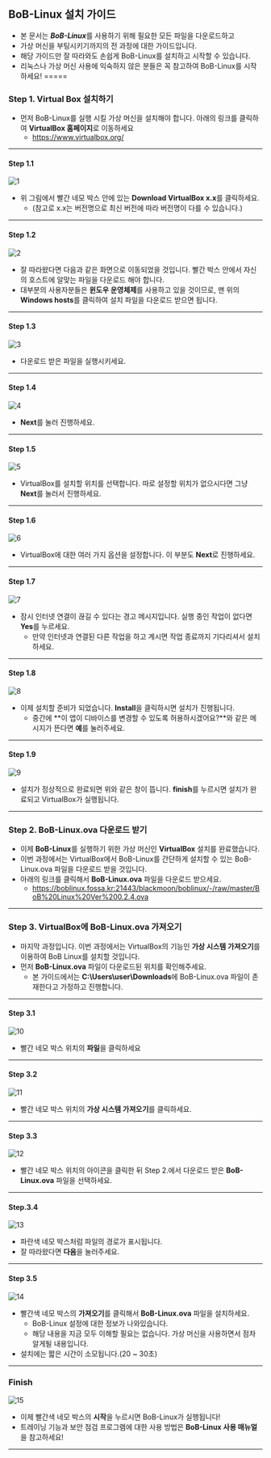 ## BoB-Linux 설치 가이드
- 본 문서는 ***BoB-Linux***를 사용하기 위해 필요한 모든 파일을 다운로드하고
- 가상 머신을 부팅시키기까지의 전 과정에 대한 가이드입니다.
- 해당 가이드만 잘 따라와도 손쉽게 BoB-Linux를 설치하고 시작할 수 있습니다.
- 리눅스나 가상 머신 사용에 익숙하지 않은 분들은 꼭 참고하여 BoB-Linux를 시작하세요!
=====
### Step 1. Virtual Box 설치하기
- 먼저 BoB-Linux를 실행 시킬 가상 머신을 설치해야 합니다. 아래의 링크를 클릭하여 **VirtualBox 홈페이지**로 이동하세요
  - https://www.virtualbox.org/
-----
#### Step 1.1
![1](https://user-images.githubusercontent.com/67176669/101727951-d1238b00-3af8-11eb-8e33-f062ef75ac8c.PNG)
- 위 그림에서 빨간 네모 박스 안에 있는 **Download VirtualBox x.x**를 클릭하세요.
  - (참고로 x.x는 버전명으로 최신 버전에 따라 버전명이 다를 수 있습니다.)
-----
#### Step 1.2
![2](https://user-images.githubusercontent.com/67176669/101728212-560ea480-3af9-11eb-947c-9b8b45d0f126.PNG)
- 잘 따라왔다면 다음과 같은 화면으로 이동되었을 것입니다. 빨간 박스 안에서 자신의 호스트에 알맞는 파일을 다운로드 해야 합니다.
- 대부분의 사용자분들은 **윈도우 운영체제**를 사용하고 있을 것이므로, 맨 위의 **Windows hosts**를 클릭하여 설치 파일을 다운로드 받으면 됩니다.
-----
#### Step 1.3
![3](https://user-images.githubusercontent.com/67176669/101729823-417fdb80-3afc-11eb-9b09-83dbf742f9e5.png)
- 다운로드 받은 파일을 실행시키세요.
-----
#### Step 1.4
![4](https://user-images.githubusercontent.com/67176669/101729936-78ee8800-3afc-11eb-95dc-ee39079ad512.png)
- **Next**를 눌러 진행하세요.
-----
#### Step 1.5
![5](https://user-images.githubusercontent.com/67176669/101729926-768c2e00-3afc-11eb-9443-ac05aa95d259.png)
- VirtualBox를 설치할 위치를 선택합니다. 따로 설정할 위치가 없으시다면 그냥 **Next**를 눌러서 진행하세요.
-----
#### Step 1.6
![6](https://user-images.githubusercontent.com/67176669/101729929-7724c480-3afc-11eb-8c6f-dd053af2845d.png)
- VirtualBox에 대한 여러 가지 옵션을 설정합니다. 이 부분도 **Next**로 진행하세요.
-----
#### Step 1.7
![7](https://user-images.githubusercontent.com/67176669/101729931-77bd5b00-3afc-11eb-9c0e-ec0cb80b8850.png)
- 잠시 인터넷 연결이 끊길 수 있다는 경고 메시지입니다. 실행 중인 작업이 없다면 **Yes**를 누르세요.
  - 만약 인터넷과 연결된 다른 작업을 하고 계시면 작업 종료까지 기다리셔서 설치하세요.
-----
#### Step 1.8
![8](https://user-images.githubusercontent.com/67176669/101729932-7855f180-3afc-11eb-9d28-f8e8ad9c455b.png)
- 이제 설치할 준비가 되었습니다. **Install**을 클릭하시면 설치가 진행됩니다.
  - 중간에 **이 앱이 디바이스를 변경할 수 있도록 허용하시겠어요?**와 같은 메시지가 뜬다면 **예**를 눌러주세요.
-----
#### Step 1.9
![9](https://user-images.githubusercontent.com/67176669/101729933-7855f180-3afc-11eb-8657-fb0d706285ec.png)
- 설치가 정상적으로 완료되면 위와 같은 창이 뜹니다. **finish**를 누르시면 설치가 완료되고 VirtualBox가 실행됩니다.
-----
### Step 2. BoB-Linux.ova 다운로드 받기
- 이제 **BoB-Linux**를 실행하기 위한 가상 머신인 **VirtualBox** 설치를 완료했습니다.
- 이번 과정에서는 VirtualBox에서 BoB-Linux를 간단하게 설치할 수 있는 BoB-Linux.ova 파일을 다운로드 받을 것입니다.
- 아래의 링크를 클릭해서 **BoB-Linux.ova** 파일을 다운로드 받으세요.
  - https://boblinux.fossa.kr:21443/blackmoon/boblinux/-/raw/master/BoB%20Linux%20Ver%200.2.4.ova
-----
### Step 3. VirtualBox에 BoB-Linux.ova 가져오기
- 마지막 과정입니다. 이번 과정에서는 VirtualBox의 기능인 **가상 시스템 가져오기**를 이용하여 BoB Linux를 설치할 것입니다.
- 먼저 **BoB-Linux.ova** 파일이 다운로드된 위치를 확인해주세요.
  - 본 가이드에서는 **C:\Users\user\Downloads**에 BoB-Linux.ova 파일이 존재한다고 가정하고 진행합니다.
-----
#### Step 3.1
![10](https://user-images.githubusercontent.com/67176669/101731358-e0a5d280-3afe-11eb-8ff1-c660e3d3e9f6.PNG)
- 빨간 네모 박스 위치의 **파일**을 클릭하세요
-----
#### Step 3.2
![11](https://user-images.githubusercontent.com/67176669/101731553-24004100-3aff-11eb-9c90-b29976c9ca71.png)
- 빨간 네모 박스 위치의 **가상 시스템 가져오기**를 클릭하세요.
-----
#### Step 3.3
![12](https://user-images.githubusercontent.com/67176669/101733298-f9fc4e00-3b01-11eb-9c8e-7e6a9758c3e6.PNG)
- 빨간 네모 박스 위치의 아이콘을 클릭한 뒤 Step 2.에서 다운로드 받은 **BoB-Linux.ova** 파일을 선택하세요.
-----
#### Step.3.4
![13](https://user-images.githubusercontent.com/67176669/101733243-e0f39d00-3b01-11eb-9cab-025fccee0b0d.PNG)
- 파란색 네모 박스처럼 파일의 경로가 표시됩니다.
- 잘 따라왔다면 **다음**을 눌러주세요.
------
#### Step 3.5
![14](https://user-images.githubusercontent.com/67176669/101733463-46e02480-3b02-11eb-84dd-fe2e8d4aabfe.PNG)
- 빨간색 네모 박스의 **가져오기**를 클릭해서 **BoB-Linux.ova** 파일을 설치하세요.
  - BoB-Linux 설정에 대한 정보가 나와있습니다.
  - 해당 내용을 지금 모두 이해할 필요는 없습니다. 가상 머신을 사용하면서 점차 알게될 내용입니다.
- 설치에는 짧은 시간이 소모됩니다.(20 ~ 30초)
-----
### Finish
![15](https://user-images.githubusercontent.com/67176669/101733024-7b071580-3b01-11eb-8a17-81542a647a29.png)
- 이제 빨간색 네모 박스의 **시작**을 누르시면 BoB-Linux가 실행됩니다!
- 트레이닝 기능과 보안 점검 프로그램에 대한 사용 방법은 **BoB-Linux 사용 매뉴얼**을 참고하세요!
-----
